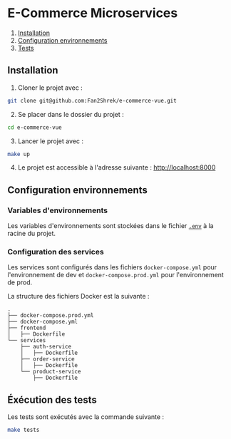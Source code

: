 # E-Commerce Microservices

1. [Installation](#installation)
2. [Configuration environnements](#configuration-environnements)
3. [Tests](#éxécution-des-tests)

## Installation

1. Cloner le projet avec :

```bash
git clone git@github.com:Fan2Shrek/e-commerce-vue.git
```

2. Se placer dans le dossier du projet :

```bash
cd e-commerce-vue
```

3. Lancer le projet avec :

```bash
make up
```

4. Le projet est accessible à l'adresse suivante : [http://localhost:8000](http://localhost:8000)

## Configuration environnements

### Variables d'environnements

Les variables d'environnements sont stockées dans le fichier [`.env`](.env) à la racine du projet.

### Configuration des services

Les services sont configurés dans les fichiers `docker-compose.yml` pour l'environnement de dev et `docker-compose.prod.yml` pour l'environnement de prod.

La structure des fichiers Docker est la suivante :

```
.
├── docker-compose.prod.yml
├── docker-compose.yml
├── frontend
│   ├── Dockerfile
└── services
    ├── auth-service
    │   ├── Dockerfile
    ├── order-service
    │   ├── Dockerfile
    └── product-service
        ├── Dockerfile
```

## Éxécution des tests

Les tests sont exécutés avec la commande suivante :

```bash
make tests
```
